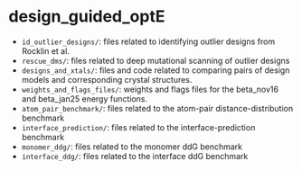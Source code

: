 # design_guided_optE
* `id_outlier_designs/`: files related to identifying outlier designs from Rocklin et al.
* `rescue_dms/`: files related to deep mutational scanning of outlier designs
* `designs_and_xtals/`: files and code related to comparing pairs of design models and corresponding crystal structures. 
* `weights_and_flags_files/`: weights and flags files for the beta_nov16 and beta_jan25 energy functions.
* `atom_pair_benchmark/`: files related to the atom-pair distance-distribution benchmark
* `interface_prediction/`: files related to the interface-prediction benchmark
* `monomer_ddg/`: files related to the monomer ddG benchmark
* `interface_ddg/`: files related to the interface ddG benchmark
